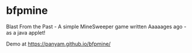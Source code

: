 # bfpmine
Blast From the Past - A simple MineSweeper game written Aaaaages ago - as a java applet!

Demo at https://panyam.github.io/bfpmine/
